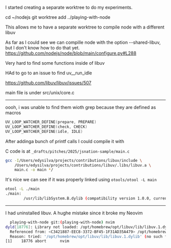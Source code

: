 I started creating a separate worktree to do my experiments.

cd ~/nodejs
git worktree add ../playing-with-node

This allows me to have a separate worktree to compile node with a different libuv

As far as I could see we can compille node with the option --shared-libuv, but I don't know how to do that yet.
https://github.com/nodejs/node/blob/main/configure.py#L288

Very hard to find some functions inside of libuv

HAd to go to an issue to find uv__run_idle

https://github.com/libuv/libuv/issues/507

main file is under src/unix/core.c

---
oooh, i was unable to find them wioth grep because they are defined as macros

```c
UV_LOOP_WATCHER_DEFINE(prepare, PREPARE)
UV_LOOP_WATCHER_DEFINE(check, CHECK)
UV_LOOP_WATCHER_DEFINE(idle, IDLE)
```

After addinga bunch of printf calls I could compile it with

C code is at `_drafts/pitches/2025/jsnation-sample/main.c`

```bash
gcc -I/Users/edysilva/projects/contributions/libuv/include \
    /Users/edysilva/projects/contributions/libuv/.libs/libuv.a \
    main.c -o main */
```

It's nice we can see if it was properly linked using `otools/otool -L main`

```bash
otool -L ./main
./main:
        /usr/lib/libSystem.B.dylib (compatibility version 1.0.0, current version 1351.0.0)
```

---

I had uninstalled libuv. A hughe mistake since it broke my Neovim

```bash
  playing-with-node git:(playing-with-node) nvim
dyld[18776]: Library not loaded: /opt/homebrew/opt/libuv/lib/libuv.1.dylib
  Referenced from: <C3421887-EEC8-3372-BF45-1F31AD35A479> /opt/homebrew/Cellar/neovim/0.10.3/bin/nvim
  Reason: tried: '/opt/homebrew/opt/libuv/lib/libuv.1.dylib' (no such file), '/System/Volumes/Preboot/Cryptexes/OS/opt/homebrew/opt/libuv/lib/libuv.1.dylib' (no such file), '/opt/homebrew/opt/libuv/lib/libuv.1.dylib' (no such file)
[1]    18776 abort      nvim
```
